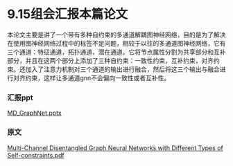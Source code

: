 # 9.15组会汇报本篇论文
本论文主要是讲了一个带有多种自约束的多通道解耦图神经网络，目的是为了解决在使用图神经网络过程中的标签不足问题，相较于以往的多通道图神经网络，它有三个通道：特征通道，拓扑通道，潜在通道。它将节点属性分割为共享部分和互补部分，并且在这两个部分上添加了三种自约束：一致性约束，互补约束，对齐约束。还加入了注意力机制对三个通道的输出进行融合，然后将这三个输出与融合进行对齐约束，这样让多通道gnn不会偏向一致性或者互补性。

### 汇报ppt
[MD_GraphNet.pptx](https://github.com/user-attachments/files/22422808/MD_GraphNet.pptx)

### 原文
[Multi-Channel Disentangled Graph Neural Networks with Different Types of Self-constraints.pdf](https://github.com/user-attachments/files/22422809/Multi-Channel.Disentangled.Graph.Neural.Networks.with.Different.Types.of.Self-constraints.pdf)

